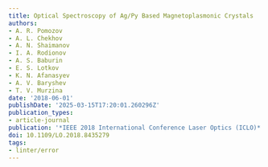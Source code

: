 ```yaml
---
title: Optical Spectroscopy of Ag/Py Based Magnetoplasmonic Crystals
authors:
- A. R. Pomozov
- A. L. Chekhov
- A. N. Shaimanov
- I. A. Rodionov
- A. S. Baburin
- E. S. Lotkov
- K. N. Afanasyev
- A. V. Baryshev
- T. V. Murzina
date: '2018-06-01'
publishDate: '2025-03-15T17:20:01.260296Z'
publication_types:
- article-journal
publication: '*IEEE 2018 International Conference Laser Optics (ICLO)*'
doi: 10.1109/LO.2018.8435279
tags:
- linter/error
---
```

